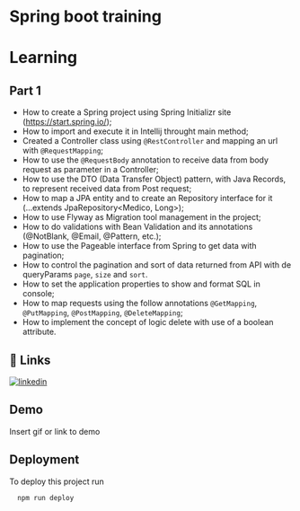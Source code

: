 # Spring boot training

# Learning

## Part 1

- How to create a Spring project using Spring Initializr site (https://start.spring.io/);
- How to import and execute it in Intellij throught main method;
- Created a Controller class using `@RestController` and mapping an url with `@RequestMapping`;
- How to use the `@RequestBody` annotation to receive data from body request as parameter in a Controller;
- How to use the DTO (Data Transfer Object) pattern, with Java Records, to represent received data from Post request;
- How to map a JPA entity and to create an Repository interface for it (...extends JpaRepository<Medico, Long>);
- How to use Flyway as Migration tool management in the project;
- How to do validations with Bean Validation and its annotations (@NotBlank, @Email, @Pattern, etc.);
- How to use the Pageable interface from Spring to get data with pagination;
- How to control the pagination and sort of data returned from API with de queryParams `page`, `size` and `sort`.
- How to set the application properties to show and format SQL in console;
- How to map requests using the follow annotations `@GetMapping`, `@PutMapping`, `@PostMapping`, `@DeleteMapping`;
- How to implement the concept of logic delete with use of a boolean attribute.

## 🔗 Links

[![linkedin](https://img.shields.io/badge/linkedin-0A66C2?style=for-the-badge&logo=linkedin&logoColor=white)](https://www.linkedin.com/in/vitorgonzaga/)

## Demo

Insert gif or link to demo

## Deployment

To deploy this project run

```bash
  npm run deploy
```

